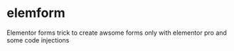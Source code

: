 # elemform
Elementor forms trick to create awsome forms only with elementor pro and some code injections
